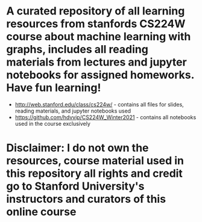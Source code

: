 # A curated repository of all learning resources from stanfords CS224W course about machine learning with graphs, includes all reading materials from lectures and jupyter notebooks for assigned homeworks. Have fun learning!

* http://web.stanford.edu/class/cs224w/ - contains all files for slides, reading materials, and jupyter notebooks used
* https://github.com/hdvvip/CS224W_Winter2021 - contains all notebooks used in the course exclusively

# Disclaimer: I do not own the resources, course material used in this repository all rights and credit go to Stanford University's instructors and curators of this online course